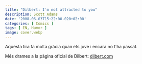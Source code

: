 ```yaml
---
title: "Dilbert: I'm not attracted to you"
description: Scott Adams
date: '2008-06-03T15:22:00.020+02:00'
categories: [ Còmics ]
tags: [ EN, Humor ]
image: cover.webp
---
```


Aquesta tira fa molta gràcia quan ets jove i encara no t'ha passat.

Més drames a la pàgina oficial de Dilbert: <a href="https://dilbert.com/">dilbert.com</a>
